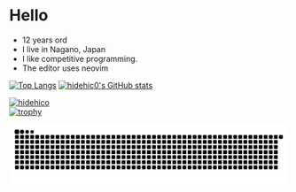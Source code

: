 # Hello 
* 12 years ord
* I live in Nagano, Japan
* I like competitive programming.
* The editor uses neovim


[![Top Langs](https://github-readme-stats.vercel.app/api/top-langs/?username=hidehic0&layout=compact)](https://github.com/anuraghazra/github-readme-stats)
[![hidehic0's GitHub stats](https://github-readme-stats.vercel.app/api?username=hidehic0)](https://github.com/anuraghazra/github-readme-stats)

[![hidehico](https://img.shields.io/endpoint?url=https%3A%2F%2Fatcoder-badges.now.sh%2Fapi%2Fatcoder%2Fjson%2Fhidehico)](https://atcoder.jp/users/hidehico)
</br>
[![trophy](https://github-profile-trophy.vercel.app/?username=hidehic0)](https://github.com/ryo-ma/github-profile-trophy)


![](https://raw.githubusercontent.com/hidehic0/hidehic0/output/github-contribution-grid-snake.svg)
